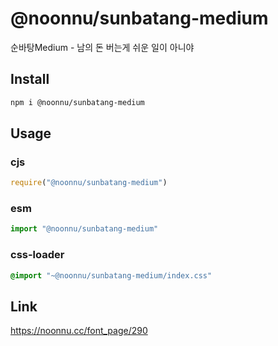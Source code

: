 # @noonnu/sunbatang-medium
순바탕Medium - 남의 돈 버는게 쉬운 일이 아니야

## Install
```sh
npm i @noonnu/sunbatang-medium
```
## Usage
### cjs
```js
require("@noonnu/sunbatang-medium")
```
### esm
```js
import "@noonnu/sunbatang-medium"
```
### css-loader
```css
@import "~@noonnu/sunbatang-medium/index.css"
```

## Link
https://noonnu.cc/font_page/290